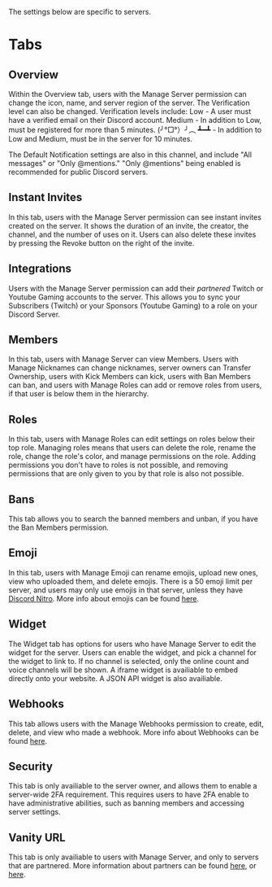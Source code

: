 <!-- TITLE: Server Settings -->

The settings below are specific to servers.

# Tabs

## Overview
Within the Overview tab, users with the Manage Server permission can change the icon, name, and server region of the server. The Verification level can also be changed. Verification levels include:
Low - A user must have a verified email on their Discord account.
Medium - In addition to Low, must be registered for more than 5 minutes. 
(╯°□°）╯︵ ┻━┻ - In addition to Low and Medium, must be in the server for 10 minutes.

The Default Notification settings are also in this channel, and include "All messages" or "Only @mentions." "Only @mentions" being enabled is recommended for public Discord servers.

## Instant Invites
In this tab, users with the Manage Server permission can see instant invites created on the server. It shows the duration of an invite, the creator, the channel, and the number of uses on it. Users can also delete these invites by pressing the Revoke button on the right of the invite.

## Integrations

Users with the Manage Server permission can add their *partnered* Twitch or Youtube Gaming accounts to the server. This allows you to sync your Subscribers (Twitch) or your Sponsors (Youtube Gaming) to a role on your Discord Server. 

## Members

In this tab, users with Manage Server can view Members. Users with Manage Nicknames can change nicknames, server owners can Transfer Ownership, users with Kick Members can kick, users with Ban Members can ban, and users with Manage Roles can add or remove roles from users, if that user is below them in the hierarchy. 

## Roles

In this tab, users with Manage Roles can edit settings on roles below their top role. Managing roles means that users can delete the role, rename the role, change the role's color, and manage permissions on the role. Adding permissions you don't have to roles is not possible, and removing permissions that are only given to you by that role is also not possible.

## Bans

This tab allows you to search the banned members and unban, if you have the Ban Members permission.

## Emoji

In this tab, users with Manage Emoji can rename emojis, upload new ones, view who uploaded them, and delete emojis. There is a 50 emoji limit per server, and users may only use emojis in that server, unless they have [Discord Nitro](/nitro). More info about emojis can be found [here](/emoji).

## Widget

The Widget tab has options for users who have Manage Server to edit the widget for the server. Users can enable the widget, and pick a channel for the widget to link to. If no channel is selected, only the online count and voice channels will be shown. A iframe widget is availiable to embed directly onto your website. A JSON API widget is also availiable. 

## Webhooks

This tab allows users with the Manage Webhooks permission to create, edit, delete, and view who made a webhook. More info about Webhooks can be found [here](https://support.discordapp.com/hc/en-us/articles/228383668-Intro-to-Webhook).

## Security 

This tab is only availiable to the server owner, and allows them to enable a server-wide 2FA requirement. This requires users to have 2FA enable to have administrative abilities, such as banning members and accessing server settings.

## Vanity URL

This tab is only availiable to users with Manage Server, and only to servers that are partnered. More information about partners can be found [here](/partner), or [here](https://discordapp.com/partners).





